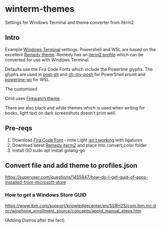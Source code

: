 # winterm-themes
Settings for Windows Terminal and theme converter from iterm2

## Intro
Example [Windows Terminal](https://www.microsoft.com/en-gb/p/windows-terminal-preview/9n0dx20hk701?activetab=pivot:overviewtab) settings. Powershell and WSL are based on the excellent [Remedy theme](https://marketplace.visualstudio.com/items?itemName=robertrossmann.remedy). Remedy has an [iterm2 profile](https://github.com/robertrossmann/vscode-remedy/blob/master/resources/iTerm2/Remedy%20-%20Dark.itermcolors) which can be converted for use with Windows Terminal.

Defaults use the Fira Code Fonts which include the Powerline glyphs. The glyphs are used in [post-git](https://github.com/dahlbyk/posh-git) and [oh-my-posh](https://github.com/JanDeDobbeleer/oh-my-posh) for PowerShell promt and [powerline-go](https://github.com/justjanne/powerline-go) for WSL.

The customised 

Cmd uses [Firewatch theme](https://github.com/mbadolato/iTerm2-Color-Schemes/blob/master/windowsterminal/Firewatch.json).

There are also black and white themes which is used when writing for books, light text on dark screenshots doesn't print well.


## Pre-reqs

1. Download [Fira Code Font](https://github.com/tonsky/FiraCode) - note Light [isn't working](https://github.com/tonsky/FiraCode/issues/941) with ligatures
2. Download latest [Remedy iterm2](https://github.com/robertrossmann/vscode-remedy/blob/master/resources/iTerm2/Remedy%20-%20Dark.itermcolors) and place into convert_color folder
3. Install GO
sudo apt install golang-go


## Convert file and add theme to profiles.json

https://superuser.com/questions/1455847/how-do-i-get-guid-of-apps-installed-from-microsoft-store


### How to get a Windows Store GUID
https://www.ibm.com/support/knowledgecenter/en/SS8H2S/com.ibm.mc.doc/winphone_enrollment_source/concepts/appid_manual_steps.htm

(Adding Distros after the fact)


